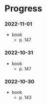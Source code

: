 # Progress

### 2022-11-01
- book
  - p. 147

### 2022-10-31
- book
  - p. 147

### 2022-10-30
- book
    - p. 143
